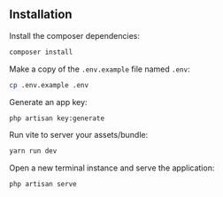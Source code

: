 ## Installation

Install the composer dependencies:

```bash
composer install
```

Make a copy of the `.env.example` file named `.env`:

```bash
cp .env.example .env
```

Generate an app key:

```bash
php artisan key:generate
```

Run vite to server your assets/bundle:

```bash
yarn run dev
```

Open a new terminal instance and serve the application:

```bash
php artisan serve
```
